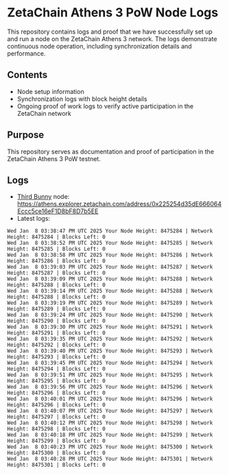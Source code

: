 # ZetaChain Athens 3 PoW Node Logs
This repository contains logs and proof that we have successfully set up and run a node on the ZetaChain Athens 3 network. The logs demonstrate continuous node operation, including synchronization details and performance.

## Contents
- Node setup information
- Synchronization logs with block height details
- Ongoing proof of work logs to verify active participation in the ZetaChain network

## Purpose
This repository serves as documentation and proof of participation in the ZetaChain Athens 3 PoW testnet.

## Logs

- [Third Bunny](https://thirdbunny.xyz/) node: https://athens.explorer.zetachain.com/address/0x225254d35dE666064Eccc5ce16eF1D8bF8D7b5EE
- Latest logs:
```
Wed Jan  8 03:38:47 PM UTC 2025 Your Node Height: 8475284 | Network Height: 8475284 | Blocks Left: 0
Wed Jan  8 03:38:52 PM UTC 2025 Your Node Height: 8475285 | Network Height: 8475285 | Blocks Left: 0
Wed Jan  8 03:38:58 PM UTC 2025 Your Node Height: 8475286 | Network Height: 8475286 | Blocks Left: 0
Wed Jan  8 03:39:03 PM UTC 2025 Your Node Height: 8475287 | Network Height: 8475287 | Blocks Left: 0
Wed Jan  8 03:39:09 PM UTC 2025 Your Node Height: 8475288 | Network Height: 8475288 | Blocks Left: 0
Wed Jan  8 03:39:14 PM UTC 2025 Your Node Height: 8475288 | Network Height: 8475288 | Blocks Left: 0
Wed Jan  8 03:39:19 PM UTC 2025 Your Node Height: 8475289 | Network Height: 8475289 | Blocks Left: 0
Wed Jan  8 03:39:24 PM UTC 2025 Your Node Height: 8475290 | Network Height: 8475290 | Blocks Left: 0
Wed Jan  8 03:39:30 PM UTC 2025 Your Node Height: 8475291 | Network Height: 8475291 | Blocks Left: 0
Wed Jan  8 03:39:35 PM UTC 2025 Your Node Height: 8475292 | Network Height: 8475292 | Blocks Left: 0
Wed Jan  8 03:39:40 PM UTC 2025 Your Node Height: 8475293 | Network Height: 8475293 | Blocks Left: 0
Wed Jan  8 03:39:45 PM UTC 2025 Your Node Height: 8475294 | Network Height: 8475294 | Blocks Left: 0
Wed Jan  8 03:39:51 PM UTC 2025 Your Node Height: 8475295 | Network Height: 8475295 | Blocks Left: 0
Wed Jan  8 03:39:56 PM UTC 2025 Your Node Height: 8475296 | Network Height: 8475296 | Blocks Left: 0
Wed Jan  8 03:40:01 PM UTC 2025 Your Node Height: 8475296 | Network Height: 8475296 | Blocks Left: 0
Wed Jan  8 03:40:07 PM UTC 2025 Your Node Height: 8475297 | Network Height: 8475297 | Blocks Left: 0
Wed Jan  8 03:40:12 PM UTC 2025 Your Node Height: 8475298 | Network Height: 8475298 | Blocks Left: 0
Wed Jan  8 03:40:18 PM UTC 2025 Your Node Height: 8475299 | Network Height: 8475299 | Blocks Left: 0
Wed Jan  8 03:40:23 PM UTC 2025 Your Node Height: 8475300 | Network Height: 8475300 | Blocks Left: 0
Wed Jan  8 03:40:28 PM UTC 2025 Your Node Height: 8475301 | Network Height: 8475301 | Blocks Left: 0
```
